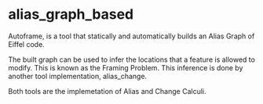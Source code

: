 # alias_graph_based

Autoframe, is a tool that statically and automatically builds an Alias Graph of Eiffel code. 

The built graph can be used to infer the locations that a feature is allowed to modify. This is known as the Framing Problem. This inference is done by another tool implementation, alias_change.

Both tools are the implemetation of Alias and Change Calculi.
